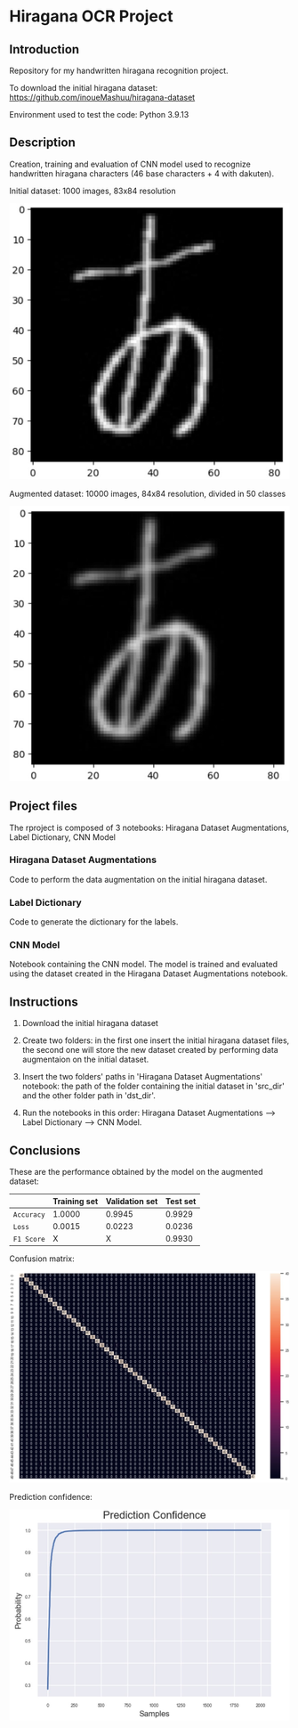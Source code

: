 # Hiragana OCR Project

## Introduction
Repository for my handwritten hiragana recognition project.

To download the initial hiragana dataset: https://github.com/inoueMashuu/hiragana-dataset

Environment used to test the code: Python 3.9.13

## Description
Creation, training and evaluation of CNN model used to recognize handwritten hiragana characters (46 base characters + 4 with dakuten).


Initial dataset: 1000 images, 83x84 resolution

![alt text](https://github.com/AndreaMarcolongo/Hiragana-and-Kanji-OCR-Project/blob/main/Description%20images/orig_img.jpg)

Augmented dataset: 10000 images, 84x84 resolution, divided in 50 classes

![alt text](https://github.com/AndreaMarcolongo/Hiragana-and-Kanji-OCR-Project/blob/main/Description%20images/aug_img.jpg)

## Project files
The rproject is composed of 3 notebooks: Hiragana Dataset Augmentations, Label Dictionary, CNN Model
### Hiragana Dataset Augmentations
Code to perform the data augmentation on the initial hiragana dataset.
### Label Dictionary
Code to generate the dictionary for the labels.
### CNN Model
Notebook containing the CNN model. The model is trained and evaluated using the dataset created in the Hiragana Dataset Augmentations notebook.

## Instructions
1. Download the initial hiragana dataset

2. Create two folders: in the first one insert the initial hiragana dataset files, the second one will store the new dataset created by performing data augmentaion on the initial dataset.

3. Insert the two folders' paths in 'Hiragana Dataset Augmentations' notebook: the path of the folder containing the initial dataset in 'src_dir' and the other folder path in 'dst_dir'.

4. Run the notebooks in this order: Hiragana Dataset Augmentations --> Label Dictionary --> CNN Model.

## Conclusions

These are the performance obtained by the model on the augmented dataset:

| | Training set | Validation set | Test set |
| ------------- | ------------- |-------------- | -------- |
| `Accuracy`  | 1.0000  | 0.9945 | 0.9929 |
| `Loss`  | 0.0015  | 0.0223 | 0.0236 |
| `F1 Score` | X | X | 0.9930 |

Confusion matrix:

![alt text](https://github.com/AndreaMarcolongo/Hiragana-and-Kanji-OCR-Project/blob/main/Description%20images/confusion%20matrix.jpg)

Prediction confidence:

![alt text](https://github.com/AndreaMarcolongo/Hiragana-and-Kanji-OCR-Project/blob/main/Description%20images/prediction%20confidence.jpg)
